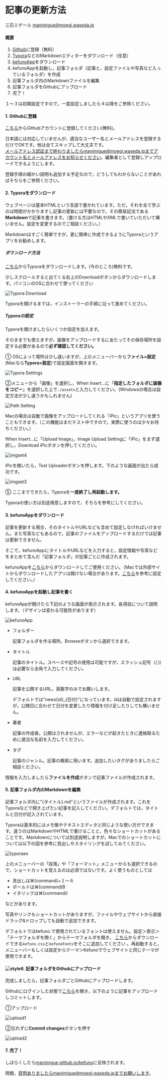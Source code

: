 # 記事の更新方法
三石ミゲール manimigue@moegi.waseda.jp

#### 概要

1. [Github](https://github.com/)に登録（無料）
2. [Typora](https://typora.io/)などのMarkdownエディターをダウンロード（任意）
3. [kefunoApp](assets/kefunoApp.zip)をダウンロード
4. kefunoAppを起動し，記事フォルダ（記事と，設定ファイルや写真など入っているフォルダ）を作成
5. 記事フォルダ内のMarkdownファイルを編集
6. 記事フォルダをGithubにアップロード
7. 完了！

１〜３は初期設定ですので，一度設定しましたら４以降をご参照ください。

#### 1. Githubに登録

[こちら](https://github.com/)からGithubアカウントに登録してください(無料)。

日本語には対応していませんが，適当なユーザー名とメールアドレスを登録するだけでOKです。他は全てスキップして大丈夫です。  
メールアドレス認証まで終わりましたらmanimigue@moegi.waseda.jpまでアカウント名とメールアドレスをお知らせください。編集者として登録しアップロードできるようにします。

登録手順の細かい説明も追加する予定なので，どうしてもわからないことがあればそちらをご参照ください。

#### 2. Typoraをダウンロード

ウェブページは基本HTMLという言語で書かれています。ただ，それを全て学ぶのは時間がかかりますし記事の更新には不要なので，その簡易記法である**Markdown**で記事を書きます。（書ける方はHTMLやXMLで書いていただいて構いません。設定を変更するのでご相談ください。）

Markdownはすごく簡単ですが，更に簡単に作成できるようにTyporaというアプリをお勧めします。

##### ダウンロード方法

[こちら](https://typora.io/)からTyporaをダウンロードします。(今のところ)無料です。

少しスクロールすると出てくる右上のDownloadボタンからダウンロードします。パソコンのOSに合わせて使ってください

![Typora Download](assets/typora_download.png)

Typoraを開けるまでは，インストーラーの手順に沿って進めてください。

##### Typoraの設定

Typoraを開けましたらいくつか設定を加えます。

そのままでも使えますが，画像をアップロードするにあたってその保存場所を設定する必要があるので**必ず確認してください。**

① OSによって場所は少し違いますが，上のメニューバーから**ファイル>設定**(Macなら**Typora>設定**)で設定画面を開きます。

![Typora Settings](assets/typora_setting1.png)

②メニューから「画像」を選択し，When Insert...に「**指定したフォルダに画像をコピー**」を選択した上で`./assets`と入力してください。(Windowsの場合は設定方法が少し違うかもしれません)

![Path Setting](assets/assets2.png)

Macの場合は自動で画像をアップロードしてくれる「iPic」というアプリを使うこともできます。（この機能はまだテスト中ですので，実際に使うのは少々お待ちください。）

When Insert...に「Upload Image」，Image Upload Settingに「iPic」をまず選択し，Download iPicボタンを押してください。

![imgset4](assets/imgset4.png)

iPicを開いたら，Test Uploaderボタンを押します。下のような画面が出たら成功です。

![imgset3](assets/imgset3.png)

⑤ ここまでできたら，Typoraを**一度終了し再起動します。**

Typoraの使い方は別途用意しますので，そちらを参考にしてください。

#### 3. kefunoAppをダウンロード

記事を更新する場合，そのタイトルやURLなども含めて設定しなければいけません。また写真などもあるので，記事のファイルをアップロードするだけでは記事は更新できません。

そこで，kefunoAppにタイトルやURLなどを入力すると，設定情報や写真などをまとめて含んだ「記事フォルダ」が記事ごとに作成されます。

kefunoAppを[こちら](assets/kefunoApp.zip)からダウンロードしてご使用ください。（Macでは外部サイトからダウンロードしたアプリは開けない場合があります。[こちら](https://pc-karuma.net/download-app-security/)を参考に設定してください。）

#### 4. kefunoAppを起動し記事を書く

kefunoAppが開けたら下記のような画面が表示されます。各項目について説明します。（デザインは変わる可能性があります）

![kefunoApp](assets/kefunoApp.png)

- フォルダー

  記事フォルダを作る場所。Browseボタンから選択できます。

- タイトル

  記事のタイトル。スペースや記号の使用は可能ですが，スラッシュ記号（/,\\)は必要なら全角で入力してください。

- URL

  記事を公開するURL。英数字のみでお願いします。

  デフォルトでは"news{id}_{日付}"になっています。idは自動で設定されますが，公開日に合わせて日付を変更したり情報を付け足したりしても構いません。

- 著者

  記事の作成者。公開はされませんが，エラーなどが起きたときに連絡取るために適当な名前を入力してください。

- タグ

  記事のジャンル。記事の検索に用います。追加したいタグがありましたらご相談ください。

情報を入力しましたら**ファイルを作成**ボタンで記事ファイルが作成されます。

#### 5. 記事フォルダ内のMarkdownを編集

記事フォルダ内に"{タイトル}.md"というファイルが作成されます。これをTyporaなどで開き上げたい記事を記入してください。デフォルトでは，タイトルと日付が記入されています。

Typoraは基本的にはメモ帳やテキストエディタと同じような使い方ができます。違うのはMarkdownやHTMLで書けることと，色々なショートカットがあることです。Markdownについては別途説明しますが，Macでのショートカットについては以下の図を参考に見出しやスタイリングを試してみてください。

![typoraex](assets/typoraex.png)

上のメニューバーの「段落」や「フォーマット」メニューからも選択できるので，ショートカットを覚えるのは必須ではないです。よく使うものとしては

- 見出しは⌘(command)+１〜６
- ボールドは⌘(command)B
- イタリックは⌘(command)I

などがあります。

写真やリンクもショートカットがありますが，ファイルやウェブサイトから直接ドラッグ&ドロップしても自動で追加できます。

デフォルトではkefuno.で使用されているフォントは使えません。設定＞表示＞「テーマフォルダを開く」からテーマフォルダを開き， [こちら](assets/kefunoStyle.zip)からダウンロードできる`kefuno.css`と`kefunoFonts`をそこに追加してください 。再起動すると，メニューバーもしくは設定からテーマ＞Kefunoでウェブサイトと同じテーマが使用できます。

#### ![style](assets/style.png)6. 記事フォルダをGithubにアップロード

完成しましたら，記事フォルダごとGithubにアップロードします。

Githubにログインした状態で[こちら](https://github.com/manimigue/kefuno/upload/master/news)を開き，以下のように記事をアップロードしコミットします。

①アップロード

![upload1](assets/upload1.png)

②忘れずに**Commit changes**ボタンを押す

![upload2](assets/upload2.png)

#### 7. 完了！

しばらくしたら[manimigue.github.io/kefuno](https://manimigue.github.io/kefuno/)に反映されます。

問題，質問ありましたらmanimigue@moegi.waseda.jpまでお願いします。